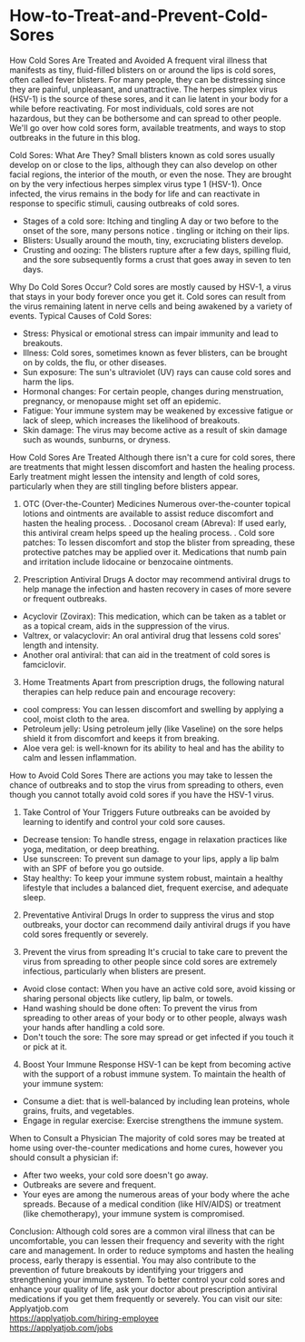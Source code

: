 # How-to-Treat-and-Prevent-Cold-Sores
How Cold Sores Are Treated and Avoided
A frequent viral illness that manifests as tiny, fluid-filled blisters on or around the lips is cold sores, often called fever blisters. For many people, they can be distressing since they are painful, unpleasant, and unattractive. The herpes simplex virus (HSV-1) is the source of these sores, and it can lie latent in your body for a while before reactivating. For most individuals, cold sores are not hazardous, but they can be bothersome and can spread to other people. We'll go over how cold sores form, available treatments, and ways to stop outbreaks in the future in this blog.

Cold Sores: What Are They?
Small blisters known as cold sores usually develop on or close to the lips, although they can also develop on other facial regions, the interior of the mouth, or even the nose. They are brought on by the very infectious herpes simplex virus type 1 (HSV-1). Once infected, the virus remains in the body for life and can reactivate in response to specific stimuli, causing outbreaks of cold sores.

- Stages of a cold sore: Itching and tingling A day or two before to the onset of the sore, many persons notice .  tingling or itching on their lips.
- Blisters: Usually around the mouth, tiny, excruciating blisters develop.
- Crusting and oozing: The blisters rupture after a few days, spilling fluid, and the sore subsequently forms a crust that goes away in seven to ten days.

Why Do Cold Sores Occur?
Cold sores are mostly caused by HSV-1, a virus that stays in your body forever once you get it. Cold sores can result from the virus remaining latent in nerve cells and being awakened by a variety of events.
Typical Causes of Cold Sores:
- Stress: Physical or emotional stress can impair immunity and lead to breakouts.
- Illness: Cold sores, sometimes known as fever blisters, can be brought on by colds, the flu, or other diseases.
- Sun exposure: The sun's ultraviolet (UV) rays can cause cold sores and harm the lips.
- Hormonal changes: For certain people, changes during menstruation, pregnancy, or menopause might set off an epidemic.
- Fatigue: Your immune system may be weakened by excessive fatigue or lack of sleep, which increases the likelihood of breakouts.
- Skin damage: The virus may become active as a result of skin damage such as wounds, sunburns, or dryness.

How Cold Sores Are Treated
Although there isn't a cure for cold sores, there are treatments that might lessen discomfort and hasten the healing process. Early treatment might lessen the intensity and length of cold sores, particularly when they are still tingling before blisters appear.

1. OTC (Over-the-Counter) Medicines
Numerous over-the-counter topical lotions and ointments are available to assist reduce discomfort and hasten the healing process.
. Docosanol cream (Abreva): If used early, this antiviral cream helps speed up the healing process.
. Cold sore patches: To lessen discomfort and stop the blister from spreading, these protective patches may be applied over it.
Medications that numb pain and irritation include lidocaine or benzocaine ointments.

2. Prescription Antiviral Drugs
A doctor may recommend antiviral drugs to help manage the infection and hasten recovery in cases of more severe or frequent outbreaks.

- Acyclovir (Zovirax): This medication, which can be taken as a tablet or as a topical cream, aids in the suppression of the virus.
- Valtrex, or valacyclovir: An oral antiviral drug that lessens cold sores' length and intensity.
- Another oral antiviral: that can aid in the treatment of cold sores is famciclovir.

3. Home Treatments
Apart from prescription drugs, the following natural therapies can help reduce pain and encourage recovery:

- cool compress: You can lessen discomfort and swelling by applying a cool, moist cloth to the area.
- Petroleum jelly: Using petroleum jelly (like Vaseline) on the sore helps shield it from discomfort and keeps it from breaking.
- Aloe vera gel: is well-known for its ability to heal and has the ability to calm and lessen inflammation.

How to Avoid Cold Sores
There are actions you may take to lessen the chance of outbreaks and to stop the virus from spreading to others, even though you cannot totally avoid cold sores if you have the HSV-1 virus.

1. Take Control of Your Triggers
Future outbreaks can be avoided by learning to identify and control your cold sore causes.

- Decrease tension: To handle stress, engage in relaxation practices like yoga, meditation, or deep breathing.
- Use sunscreen: To prevent sun damage to your lips, apply a lip balm with an SPF of before you go outside.
- Stay healthy: To keep your immune system robust, maintain a healthy lifestyle that includes a balanced diet, frequent exercise, and adequate sleep.

2. Preventative Antiviral Drugs
In order to suppress the virus and stop outbreaks, your doctor can recommend daily antiviral drugs if you have cold sores frequently or severely.

3. Prevent the virus from spreading
It's crucial to take care to prevent the virus from spreading to other people since cold sores are extremely infectious, particularly when blisters are present.

- Avoid close contact: When you have an active cold sore, avoid kissing or sharing personal objects like cutlery, lip balm, or towels.
- Hand washing should be done often: To prevent the virus from spreading to other areas of your body or to other people, always wash your hands after handling a cold sore.
- Don't touch the sore: The sore may spread or get infected if you touch it or pick at it.

4. Boost Your Immune Response
HSV-1 can be kept from becoming active with the support of a robust immune system. To maintain the health of your immune system:

- Consume a diet: that is well-balanced by including lean proteins, whole grains, fruits, and vegetables.
- Engage in regular exercise: Exercise strengthens the immune system.

When to Consult a Physician
The majority of cold sores may be treated at home using over-the-counter medications and home cures, however you should consult a physician if:

- After two weeks, your cold sore doesn't go away.
- Outbreaks are severe and frequent.
- Your eyes are among the numerous areas of your body where the ache spreads.
Because of a medical condition (like HIV/AIDS) or treatment (like chemotherapy), your immune system is compromised.

Conclusion:
Although cold sores are a common viral illness that can be uncomfortable, you can lessen their frequency and severity with the right care and management. In order to reduce symptoms and hasten the healing process, early therapy is essential. You may also contribute to the prevention of future breakouts by identifying your triggers and strengthening your immune system. To better control your cold sores and enhance your quality of life, ask your doctor about prescription antiviral medications if you get them frequently or severely.
You can visit our site: Applyatjob.com<br>
 https://applyatjob.com/hiring-employee<br>
https://applyatjob.com/jobs
